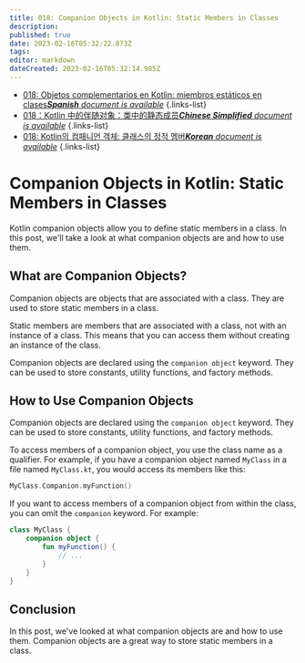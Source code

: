 ```yaml
---
title: 018: Companion Objects in Kotlin: Static Members in Classes
description: 
published: true
date: 2023-02-16T05:32:22.873Z
tags: 
editor: markdown
dateCreated: 2023-02-16T05:32:14.985Z
---
```


- [018: Objetos complementarios en Kotlin: miembros estáticos en clases***Spanish** document is available*](/es/Knowledge-base/Kotlin/Learning/018-companion-objects-in-kotlin-static-members-in-classes)
{.links-list}
- [018：Kotlin 中的伴随对象：类中的静态成员***Chinese Simplified** document is available*](/zh/Knowledge-base/Kotlin/Learning/018-companion-objects-in-kotlin-static-members-in-classes)
{.links-list}
- [018: Kotlin의 컴패니언 객체: 클래스의 정적 멤버***Korean** document is available*](/ko/Knowledge-base/Kotlin/Learning/018-companion-objects-in-kotlin-static-members-in-classes)
{.links-list}


# Companion Objects in Kotlin: Static Members in Classes

Kotlin companion objects allow you to define static members in a class. In this post, we'll take a look at what companion objects are and how to use them.

## What are Companion Objects?

 Companion objects are objects that are associated with a class. They are used to store static members in a class.

Static members are members that are associated with a class, not with an instance of a class. This means that you can access them without creating an instance of the class.

 Companion objects are declared using the `companion object` keyword. They can be used to store constants, utility functions, and factory methods.

## How to Use Companion Objects

Companion objects are declared using the `companion object` keyword. They can be used to store constants, utility functions, and factory methods.

To access members of a companion object, you use the class name as a qualifier. For example, if you have a companion object named `MyClass` in a file named `MyClass.kt`, you would access its members like this:

```kotlin
MyClass.Companion.myFunction()
```

If you want to access members of a companion object from within the class, you can omit the `companion` keyword. For example:

```kotlin
class MyClass {
    companion object {
        fun myFunction() {
            // ...
        }
    }
}
```

## Conclusion

In this post, we've looked at what companion objects are and how to use them. Companion objects are a great way to store static members in a class.